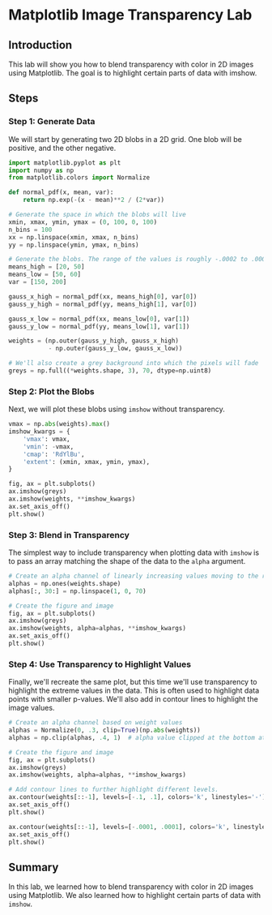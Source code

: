 # Matplotlib Image Transparency Lab

## Introduction

This lab will show you how to blend transparency with color in 2D images using Matplotlib. The goal is to highlight certain parts of data with imshow.

## Steps

### Step 1: Generate Data

We will start by generating two 2D blobs in a 2D grid. One blob will be positive, and the other negative.

```python
import matplotlib.pyplot as plt
import numpy as np
from matplotlib.colors import Normalize

def normal_pdf(x, mean, var):
    return np.exp(-(x - mean)**2 / (2*var))

# Generate the space in which the blobs will live
xmin, xmax, ymin, ymax = (0, 100, 0, 100)
n_bins = 100
xx = np.linspace(xmin, xmax, n_bins)
yy = np.linspace(ymin, ymax, n_bins)

# Generate the blobs. The range of the values is roughly -.0002 to .0002
means_high = [20, 50]
means_low = [50, 60]
var = [150, 200]

gauss_x_high = normal_pdf(xx, means_high[0], var[0])
gauss_y_high = normal_pdf(yy, means_high[1], var[0])

gauss_x_low = normal_pdf(xx, means_low[0], var[1])
gauss_y_low = normal_pdf(yy, means_low[1], var[1])

weights = (np.outer(gauss_y_high, gauss_x_high)
           - np.outer(gauss_y_low, gauss_x_low))

# We'll also create a grey background into which the pixels will fade
greys = np.full((*weights.shape, 3), 70, dtype=np.uint8)
```

### Step 2: Plot the Blobs

Next, we will plot these blobs using `imshow` without transparency.

```python
vmax = np.abs(weights).max()
imshow_kwargs = {
    'vmax': vmax,
    'vmin': -vmax,
    'cmap': 'RdYlBu',
    'extent': (xmin, xmax, ymin, ymax),
}

fig, ax = plt.subplots()
ax.imshow(greys)
ax.imshow(weights, **imshow_kwargs)
ax.set_axis_off()
plt.show()
```

### Step 3: Blend in Transparency

The simplest way to include transparency when plotting data with `imshow` is to pass an array matching the shape of the data to the `alpha` argument.

```python
# Create an alpha channel of linearly increasing values moving to the right.
alphas = np.ones(weights.shape)
alphas[:, 30:] = np.linspace(1, 0, 70)

# Create the figure and image
fig, ax = plt.subplots()
ax.imshow(greys)
ax.imshow(weights, alpha=alphas, **imshow_kwargs)
ax.set_axis_off()
plt.show()
```

### Step 4: Use Transparency to Highlight Values

Finally, we'll recreate the same plot, but this time we'll use transparency to highlight the extreme values in the data. This is often used to highlight data points with smaller p-values. We'll also add in contour lines to highlight the image values.

```python
# Create an alpha channel based on weight values
alphas = Normalize(0, .3, clip=True)(np.abs(weights))
alphas = np.clip(alphas, .4, 1)  # alpha value clipped at the bottom at .4

# Create the figure and image
fig, ax = plt.subplots()
ax.imshow(greys)
ax.imshow(weights, alpha=alphas, **imshow_kwargs)

# Add contour lines to further highlight different levels.
ax.contour(weights[::-1], levels=[-.1, .1], colors='k', linestyles='-')
ax.set_axis_off()
plt.show()

ax.contour(weights[::-1], levels=[-.0001, .0001], colors='k', linestyles='-')
ax.set_axis_off()
plt.show()
```

## Summary

In this lab, we learned how to blend transparency with color in 2D images using Matplotlib. We also learned how to highlight certain parts of data with `imshow`.
